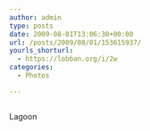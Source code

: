 ```yaml
---
author: admin
type: posts
date: 2009-08-01T13:06:30+00:00
url: /posts/2009/08/01/153615937/
yourls_shorturl:
  - https://lobban.org/i/2w
categories:
  - Photos

---
```

<div class="figure">
  <img src="https://andy.lobban.org/photo/1280/153615937/1/n6SoNyvfPqlwjjqm7jxcarmJ" alt="" />
</div>

Lagoon